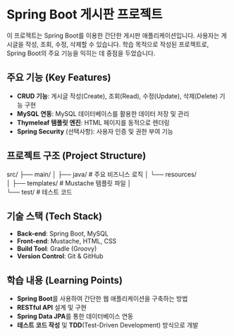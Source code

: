 # Spring Boot 게시판 프로젝트

이 프로젝트는 Spring Boot를 이용한 간단한 게시판 애플리케이션입니다. 사용자는 게시글을 작성, 조회, 수정, 삭제할 수 있습니다. 학습 목적으로 작성된 프로젝트로, Spring Boot의 주요 기능을 익히는 데 중점을 두었습니다.

## 주요 기능 (Key Features)
- **CRUD 기능**: 게시글 작성(Create), 조회(Read), 수정(Update), 삭제(Delete) 기능 구현
- **MySQL 연동**: MySQL 데이터베이스를 활용한 데이터 저장 및 관리
- **Thymeleaf 템플릿 엔진**: HTML 페이지를 동적으로 렌더링
- **Spring Security** (선택사항): 사용자 인증 및 권한 부여 기능

## 프로젝트 구조 (Project Structure)

src/
├── main/
│   ├── java/                # 주요 비즈니스 로직
│   └── resources/           
│       ├── templates/       # Mustache 템플릿 파일
│      
└── test/                    # 테스트 코드


## 기술 스택 (Tech Stack)
- **Back-end**: Spring Boot, MySQL
- **Front-end**: Mustache, HTML, CSS
- **Build Tool**: Gradle (Groovy)
- **Version Control**: Git & GitHub

## 학습 내용 (Learning Points)
- **Spring Boot**를 사용하여 간단한 웹 애플리케이션을 구축하는 방법
- **RESTful API** 설계 및 구현
- **Spring Data JPA**를 통한 데이터베이스 연동
- **테스트 코드 작성** 및 **TDD**(Test-Driven Development) 방식으로 개발
